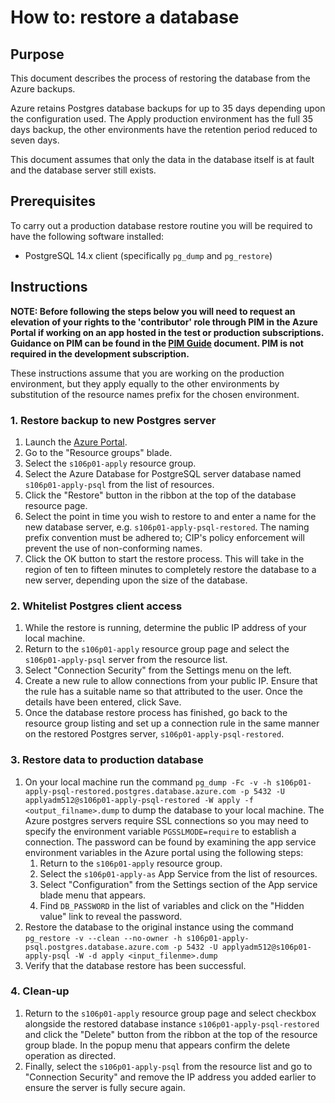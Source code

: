 # How to: restore a database

## Purpose

This document describes the process of restoring the database from the Azure backups.

Azure retains Postgres database backups for up to 35 days depending upon the configuration used. The Apply production environment has the full 35 days backup, the other environments have the retention period reduced to seven days.

This document assumes that only the data in the database itself is at fault and the database server still exists.

## Prerequisites

To carry out a production database restore routine you will be required to have the following software installed:
- PostgreSQL 14.x client (specifically `pg_dump` and `pg_restore`)

## Instructions

**NOTE: Before following the steps below you will need to request an elevation of your rights to the 'contributor' role through PIM in the Azure Portal if working on an app hosted in the test or production subscriptions. Guidance on PIM can be found in the [PIM Guide](pim-guide.md) document. PIM is not required in the development subscription.**

These instructions assume that you are working on the production environment, but they apply equally to the other environments by substitution of the resource names prefix for the chosen environment.

### 1. Restore backup to new Postgres server
1. Launch the [Azure Portal](https://portal.azure.com).
1. Go to the "Resource groups" blade.
1. Select the `s106p01-apply` resource group.
1. Select the Azure Database for PostgreSQL server database named `s106p01-apply-psql` from the list of resources.
1. Click the "Restore" button in the ribbon at the top of the database resource page.
1. Select the point in time you wish to restore to and enter a name for the new database server, e.g. `s106p01-apply-psql-restored`. The naming prefix convention must be adhered to; CIP's policy enforcement will prevent the use of non-conforming names.
1. Click the OK button to start the restore process. This will take in the region of ten to fifteen minutes to completely restore the database to a new server, depending upon the size of the database.

### 2. Whitelist Postgres client access
1. While the restore is running, determine the public IP address of your local machine.
1. Return to the `s106p01-apply` resource group page and select the `s106p01-apply-psql` server from the resource list.
1. Select "Connection Security" from the Settings menu on the left.
1. Create a new rule to allow connections from your public IP. Ensure that the rule has a suitable name so that attributed to the user. Once the details have been entered, click Save.
1. Once the database restore process has finished, go back to the resource group listing and set up a connection rule in the same manner on the restored Postgres server, `s106p01-apply-psql-restored`.

### 3. Restore data to production database
1. On your local machine run the command `pg_dump -Fc -v -h s106p01-apply-psql-restored.postgres.database.azure.com -p 5432 -U applyadm512@s106p01-apply-psql-restored -W apply -f <output_filname>.dump` to dump the database to your local machine. The Azure postgres servers require SSL connections so you may need to specify the environment variable `PGSSLMODE=require` to establish a connection. The password can be found by examining the app service environment variables in the Azure portal using the following steps:
   1. Return to the `s106p01-apply` resource group.
   1. Select the `s106p01-apply-as` App Service from the list of resources.
   1. Select "Configuration" from the Settings section of the App service blade menu that appears.
   1. Find `DB_PASSWORD` in the list of variables and click on the "Hidden value" link to reveal the password.
1. Restore the database to the original instance using the command `pg_restore -v --clean --no-owner -h s106p01-apply-psql.postgres.database.azure.com -p 5432 -U applyadm512@s106p01-apply-psql -W -d apply <input_filenme>.dump`
1. Verify that the database restore has been successful.


### 4. Clean-up
1. Return to the `s106p01-apply` resource group page and select checkbox alongside the restored database instance `s106p01-apply-psql-restored` and click the "Delete" button from the ribbon at the top of the resource group blade. In the popup menu that appears confirm the delete operation as directed.
1. Finally, select the `s106p01-apply-psql` from the resource list and go to "Connection Security" and remove the IP address you added earlier to ensure the server is fully secure again.
